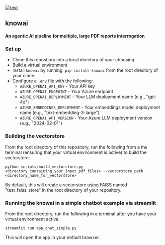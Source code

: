 [![test](https://github.com/crvernon/knowai/actions/workflows/build.yml/badge.svg)](https://github.com/crvernon/knowai/actions/workflows/build.yml)

## knowai
#### An agentic AI pipeline for multiple, large PDF reports interrogation

### Set up
- Clone this repostiory into a local directory of your choosing
- Build a virtual environment 
- Install `knowai` by running:  `pip install knowai` from the root directory of your clone
- Configure a `.env` file with the following:
    - `AZURE_OPENAI_API_KEY` - Your API key
    - `AZURE_OPENAI_ENDPOINT` - Your Azure endpoint
    - `AZURE_OPENAI_DEPLOYMENT` - Your LLM deployment name (e.g., "gpt-4o")
    - `AZURE_EMBEDDINGS_DEPLOYMENT` - Your embeddings model deployment name (e.g., "text-embedding-3-large")
    - `AZURE_OPENAI_API_VERSION` - Your Azure LLM deployment version (e.g., "2024-02-01")

### Building the vectorstore
From the root directory of this repository, run the following from a the terminal (ensuring that your virtual environment is active) to build the vectorstore:

`python scripts/build_vectorstore.py <directory_containing_your_input_pdf_files> --vectorstore_path <directory_name_for_vectorstore>`

By default, this will create a vectorstore using FAISS named "test_faiss_store" in the root directory of your repository.  

### Running the knowai in a simple chatbot example via streamlit
From the root directory, run the following in a terminal after you have your virtual environment active:  

`streamlit run app_chat_simple.py`

This will open the app in your default browser.
